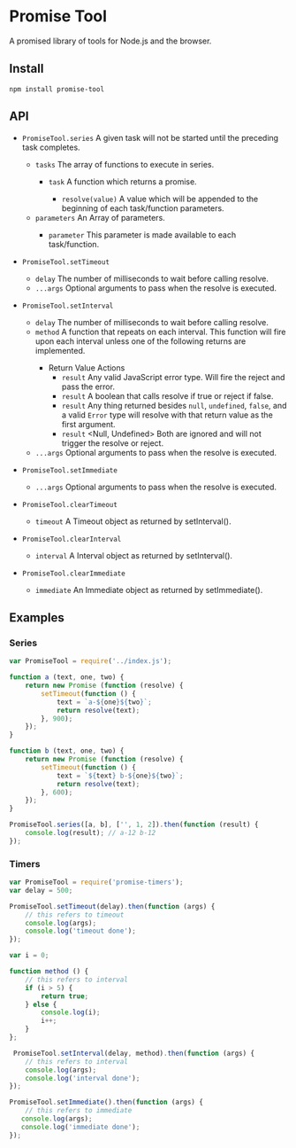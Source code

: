 # Promise Tool
A promised library of tools for Node.js and the browser.

## Install
`npm install promise-tool`

## API
- `PromiseTool.series` A given task will not be started until the preceding task completes.
	- `tasks` <Array> The array of functions to execute in series.
		- `task` <Function> A function which returns a promise.
			- `resolve(value)` <Any> A value which will be appended to the beginning of each task/function parameters.
	- `parameters` <Array> An Array of parameters.
		- `parameter` <Any> This parameter is made available to each task/function.

- `PromiseTool.setTimeout`
	- `delay` <Number> The number of milliseconds to wait before calling resolve.
	- `...args` <Any> Optional arguments to pass when the resolve is executed.


- `PromiseTool.setInterval`
	- `delay` <Number> The number of milliseconds to wait before calling resolve.
	- `method` <Function> A function that repeats on each interval. This function will fire upon each interval unless one of the following returns are implemented.
		- Return Value Actions
			- `result` <Error> Any valid JavaScript error type. Will fire the reject and pass the error.
			- `result` <Boolean> A boolean that calls resolve if true or reject if false.
			- `result` <Any> Any thing returned besides `null`, `undefined`, `false`, and a valid `Error` type will resolve with that return value as the first argument.
			- `result` <Null, Undefined> Both are ignored and will not trigger the resolve or reject.
	- `...args` <Any> Optional arguments to pass when the resolve is executed.


- `PromiseTool.setImmediate`
	- `...args` <Any> Optional arguments to pass when the resolve is executed.


- `PromiseTool.clearTimeout`
	- `timeout` <Timeout> A Timeout object as returned by setInterval().


- `PromiseTool.clearInterval`
	- `interval` <Interval> A Interval object as returned by setInterval().


- `PromiseTool.clearImmediate`
	- `immediate` <Immediate> An Immediate object as returned by setImmediate().


## Examples

### Series
```JavaScript
var PromiseTool = require('../index.js');

function a (text, one, two) {
	return new Promise (function (resolve) {
		setTimeout(function () {
			text = `a-${one}${two}`;
			return resolve(text);
		}, 900);
	});
}

function b (text, one, two) {
	return new Promise (function (resolve) {
		setTimeout(function () {
			text = `${text} b-${one}${two}`;
			return resolve(text);
		}, 600);
	});
}

PromiseTool.series([a, b], ['', 1, 2]).then(function (result) {
	console.log(result); // a-12 b-12
});
```

### Timers
```JavaScript
var PromiseTool = require('promise-timers');
var delay = 500;

PromiseTool.setTimeout(delay).then(function (args) {
	// this refers to timeout
	console.log(args);
	console.log('timeout done');
});

var i = 0;

function method () {
	// this refers to interval
	if (i > 5) {
		return true;
	} else {
		console.log(i);
		i++;
	}
};

 PromiseTool.setInterval(delay, method).then(function (args) {
	// this refers to interval
	console.log(args);
	console.log('interval done');
});

PromiseTool.setImmediate().then(function (args) {
	// this refers to immediate
   console.log(args);
   console.log('immediate done');
});

```
